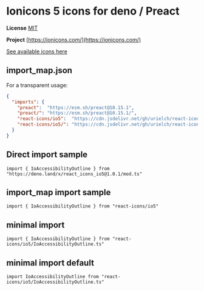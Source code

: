 # Ionicons 5 icons for deno / Preact

**License** [MIT](https://github.com/ionic-team/ionicons/blob/master/LICENSE)

**Project** [https://ionicons.com/](https://ionicons.com/)

[See available icons here](https://react-icons.github.io/react-icons/icons?name=io5)

## import_map.json

For a transparent usage:

```json
{
  "imports": {
    "preact":  "https://esm.sh/preact@10.15.1",
    "preact/": "https://esm.sh/preact@10.15.1/",
    "react-icons/io5":  "https://cdn.jsdelivr.net/gh/urielch/react-icons-io5@1.0.1/mod.ts",
    "react-icons/io5/": "https://cdn.jsdelivr.net/gh/urielch/react-icons-io5/ico/",
  }
}
```

## Direct import sample

`import { IoAccessibilityOutline } from "https://deno.land/x/react_icons_io5@1.0.1/mod.ts"`

## import_map import sample

`import { IoAccessibilityOutline } from "react-icons/io5"`

## minimal import

`import { IoAccessibilityOutline } from "react-icons/io5/IoAccessibilityOutline.ts"`

## minimal import default

`import IoAccessibilityOutline from "react-icons/io5/IoAccessibilityOutline.ts"`

